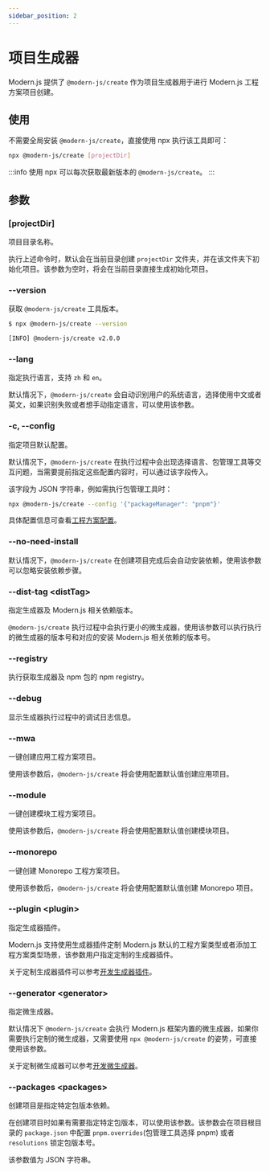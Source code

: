 ```yaml
---
sidebar_position: 2
---
```


# 项目生成器

Modern.js 提供了 `@modern-js/create` 作为项目生成器用于进行 Modern.js 工程方案项目创建。

## 使用

不需要全局安装 `@modern-js/create`，直接使用 npx 执行该工具即可：

```bash
npx @modern-js/create [projectDir]
```

:::info
使用 npx 可以每次获取最新版本的 `@modern-js/create`。
:::

## 参数

### [projectDir]

项目目录名称。

执行上述命令时，默认会在当前目录创建 `projectDir` 文件夹，并在该文件夹下初始化项目。该参数为空时，将会在当前目录直接生成初始化项目。

### --version

获取 `@modern-js/create` 工具版本。

```bash
$ npx @modern-js/create --version

[INFO] @modern-js/create v2.0.0
```

### --lang

指定执行语言，支持 `zh` 和 `en`。

默认情况下，`@modern-js/create` 会自动识别用户的系统语言，选择使用中文或者英文，如果识别失败或者想手动指定语言，可以使用该参数。

### -c, --config

指定项目默认配置。

默认情况下，`@modern-js/create` 在执行过程中会出现选择语言、包管理工具等交互问题，当需要提前指定这些配置内容时，可以通过该字段传入。

该字段为 JSON 字符串，例如需执行包管理工具时：

```bash
npx @modern-js/create --config '{"packageManager": "pnpm"}'
```

具体配置信息可查看[工程方案配置](/docs/guides/topic-detail/generator/config/introduce)。

###  --no-need-install

默认情况下，`@modern-js/create` 在创建项目完成后会自动安装依赖，使用该参数可以忽略安装依赖步骤。

### --dist-tag <distTag\>

指定生成器及 Modern.js 相关依赖版本。

`@modern-js/create` 执行过程中会执行更小的微生成器，使用该参数可以执行执行的微生成器的版本号和对应的安装 Modern.js 相关依赖的版本号。

### --registry <registry/>

执行获取生成器及 npm 包的 npm registry。

### --debug

显示生成器执行过程中的调试日志信息。

### --mwa

一键创建应用工程方案项目。

使用该参数后，`@modern-js/create` 将会使用配置默认值创建应用项目。

### --module

一键创建模块工程方案项目。

使用该参数后，`@modern-js/create` 将会使用配置默认值创建模块项目。

### --monorepo

一键创建 Monorepo 工程方案项目。

使用该参数后，`@modern-js/create` 将会使用配置默认值创建 Monorepo 项目。

### --plugin <plugin\>

指定生成器插件。

Modern.js 支持使用生成器插件定制 Modern.js 默认的工程方案类型或者添加工程方案类型场景，该参数用户指定定制的生成器插件。

关于定制生成器插件可以参考[开发生成器插件](/docs/guides/topic-detail/generator/plugin/introduce)。

### --generator <generator\>

指定微生成器。

默认情况下 `@modern-js/create` 会执行 Modern.js 框架内置的微生成器，如果你需要执行定制的微生成器，又需要使用 `npx @modern-js/create` 的姿势，可直接使用该参数。

关于定制微生成器可以参考[开发微生成器](/docs/guides/topic-detail/generator/codesmith/introduce)。

### --packages <packages\>

创建项目是指定特定包版本依赖。

在创建项目时如果有需要指定特定包版本，可以使用该参数。该参数会在项目根目录的 `package.json` 中配置 `pnpm.overrides`(包管理工具选择 pnpm) 或者 `resolutions` 锁定包版本号。

该参数值为 JSON 字符串。
